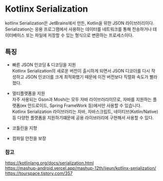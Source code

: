 # Kotlinx Serialization
kotlinx Serialization은 JetBrains에서 만든, Kotlin을 위한 JSON 라이브러리이다.   
Serialization는 응용 프로그램에서 사용하는 데이터를 네트워크를 통해 전송하거나 데이터베이스 또는 파일에 저장할 수 있는 형식으로 변환하는 프로세스이다.


## 특징
*	빠른 JSON 인코딩 & 디코딩을 지원   
Kotlinx Serialization의 새로운 버전이 출시하게 되면서 JSON 디코더를 다시 작성하고 JSON 인코더를 크게 최적화했기 때문에 이전 버전보다 직렬화 속도가 빨라졌다.

* 멀티플랫폼을 지원   
자주 사용되는 Gson과 Moshi는 모두 자바 라이브러리이므로, 자바를 지원하는 플랫폼(ex 안드로이드, Spring FrameWork 등)에서만 사용할 수 있습니다.   
Kotlinx Serialization 라이브러리는 자바, 자바스크립트, 네이티브(Kotlin/Native) 등 다양한 플랫폼을 지원하기떄문에 공용 라이브러리에 구현해서 사용할 수 있다.

* 코틀린을 지향

* 컴파일 안전을 보장


### 참고
https://kotlinlang.org/docs/serialization.html   
https://mashup-android.vercel.app/mashup-12th/jieun/kotlinx-serialization/   
https://tourspace.tistory.com/357   


